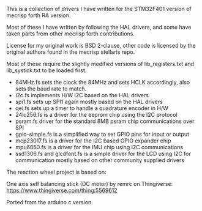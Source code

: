 This is a collection of drivers I have written for the STM32F401 version of mecrisp forth RA version.

Most of these I have written by following the HAL drivers, and some have taken parts from other mecrisp forth contributions.

License for my original work is BSD 2-clause,
other code is licensed by the original authors found in the mecrisp stellaris repo.

Most of these require the slightly modified versions of lib_registers.txt and lib_systick.txt to be loaded first.


* 84MHz.fs sets the clock the 84MHz and sets HCLK accordingly, also sets the baud rate to match.
* i2c.fs implements H/W I2C based on the HAL drivers
* spi1.fs sets up SPI1 again mostly based on the HAL drivers
* qei.fs sets up a timer to handle a quadrature encoder in H/W
* 24lc256.fs is a driver for the eeprom chip using the I2C protocol
* psram.fs driver for the standard 8MB psram chip communications over SPI
* gpio-simple.fs is a simplified way to set GPIO pins for input or output
* mcp23017.fs is a driver for the I2C based GPIO expander chip
* mpu6050.fs is a driver for the IMU chip using I2C communications
* ssd1306.fs and glcdfont.fs is a simple driver for the LCD using I2C for communication mostly based on other community supplied drivers


The reaction wheel project is based on:

One axis self balancing stick (DC motor) by remrc on Thingiverse: https://www.thingiverse.com/thing:5569612

Ported from the arduino c version.
